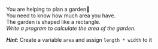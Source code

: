 You are helping to plan a garden🌳  
You need to know how much area you have.  
The garden is shaped like a rectangle.  
_Write a program to calculate the area of the garden_.

**_Hint_**: Create a variable `area` and assign `length * width` to it
